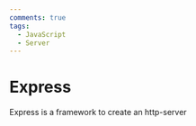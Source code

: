```yaml
---
comments: true
tags:
  - JavaScript
  - Server
---
```

# Express
Express is a framework to create an http-server